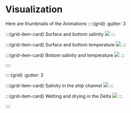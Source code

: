 # Visualization 

Here are thumbnails of the Animations
::::{grid}
:gutter: 3

:::{grid-item-card} Surface and bottom salinity 
<img src="https://renc.osn.xsede.org/ees210015-bucket01/img/hydro/saltbotsurf.png"/>
:::

:::{grid-item-card} Surface and bottom temperature 
<img src="https://renc.osn.xsede.org/ees210015-bucket01/img/hydro/tempbotsurf.png"/>
:::

:::{grid-item-card} Bottom salinity and temperature
<img src="https://renc.osn.xsede.org/ees210015-bucket01/img/hydro/salttempbottom.png"/>
:::

::::

::::{grid}
:gutter: 3

:::{grid-item-card} Salinity in the ship channel
<img src="https://renc.osn.xsede.org/ees210015-bucket01/img/mb_salt_side.png"/>
:::

:::{grid-item-card} Wetting and drying in the Delta
<img src="https://renc.osn.xsede.org/ees210015-bucket01/img/hydro/zoomriver.png"/>
:::

::::

